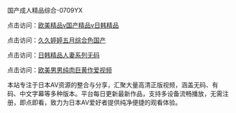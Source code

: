 国产成人精品综合-0709YX

点击访问：<a href="https://heiliao2dmwwy.pages.dev">欧美精品v国产精品v日韩精品</a>

点击访问：<a href="https://heiliaoll4qsx.pages.dev">久久婷婷五月综合色国产</a>

点击访问：<a href="https://heiliaowzu4ur.pages.dev">日韩精品人妻系列无码</a>

点击访问：<a href="https://heiliaozj3tjd.pages.dev">欧美男男纯肉巨黄作爱视频</a>

本站专注于日本AV资源的整合与分享，汇聚大量高清正版视频，涵盖无码、有码、中文字幕等多种版本。平台每日更新最新作品，支持多设备流畅播放，无需注册，即点即看，致力为日本AV爱好者提供纯净便捷的观看体验。

<span style="display:none;">[Canonical link](https://github.com/sau20250709/so1 ）</span>

